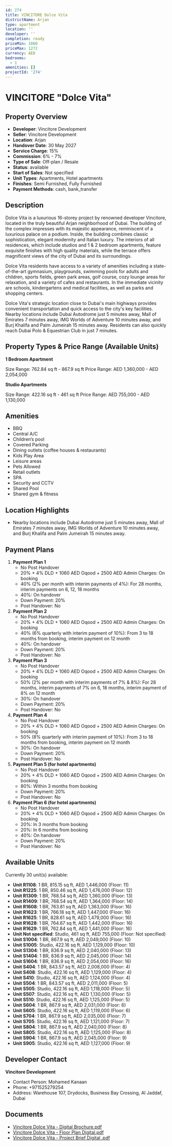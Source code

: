 ```yaml
---
id: 274
title: VINCITORE Dolce Vita
districtName: Arjan
type: apartment
location: ''
developer: ''
completion: ready
priceMin: 1060
priceMax: 1272
currency: AED
bedrooms:
  - 1
amenities: []
projectId: '274'
---
```


# VINCITORE "Dolce Vita"

## Property Overview
- **Developer**: Vincitore Development
- **Seller**: Vincitore Development
- **Location**: Arjan
- **Handover Date**: 30 May 2027
- **Service Charge**: 15%
- **Commission**: 6% - 7%
- **Type of Sale**: Off-plan / Resale
- **Status**: available
- **Start of Sales**: Not specified
- **Unit Types**: Apartments, Hotel apartments
- **Finishes**: Semi Furnished, Fully Furnished
- **Payment Methods**: cash, bank_transfer

## Description
Dolce Vita is a luxurious 16-storey project by renowned developer Vincitore, located in the truly beautiful Arjan neighborhood of Dubai. The building of the complex impresses with its majestic appearance, reminiscent of a luxurious palace on a podium. Inside, the building combines classic sophistication, elegant modernity and Italian luxury. The interiors of all residences, which include studios and 1 & 2 bedroom apartments, feature exquisite finishes with high quality materials, while the terrace offers magnificent views of the city of Dubai and its surroundings.

 Dolce Vita residents have access to a variety of amenities including a state-of-the-art gymnasium, playgrounds, swimming pools for adults and children, sports fields, green park areas, golf course, cozy lounge areas for relaxation, and a variety of cafes and restaurants. In the immediate vicinity are schools, kindergartens and medical facilities, as well as parks and shopping centers.

 Dolce Vita's strategic location close to Dubai's main highways provides convenient transportation and quick access to the city's key facilities. Nearby locations include Dubai Autodrome just 5 minutes away, Mall of Emirates 7 minutes away, IMG Worlds of Adventure 10 minutes away, and Burj Khalifa and Palm Jumeirah 15 minutes away. Residents can also quickly reach Dubai Polo & Equestrian Club in just 7 minutes.

## Property Types & Price Range (Available Units)
**1 Bedroom Apartment**

Size Range: 762.84 sq ft - 867.9 sq ft
Price Range: AED 1,360,000 - AED 2,054,000

**Studio Apartments**

Size Range: 422.16 sq ft - 461 sq ft
Price Range: AED 755,000 - AED 1,130,000

## Amenities
- BBQ
- Central A/C
- Children’s pool
- Covered Parking
- Dining outlets  (coffee houses & restaurants)
- Kids Play Area
- Leisure areas
- Pets Allowed
- Retail outlets
- SPA
- Security and CCTV
- Shared Pool
- Shared gym & fitness

## Location Highlights
- Nearby locations include Dubai Autodrome just 5 minutes away, Mall of Emirates 7 minutes away, IMG Worlds of Adventure 10 minutes away, and Burj Khalifa and Palm Jumeirah 15 minutes away.

## Payment Plans
1. **Payment Plan 1**
   - No Post Handover
   - 20% + 4% DLD + 1060 AED Oqood + 2500 AED Admin Charges: On booking
   - 40% (2% per month with interim payments of 4%): For 28 months, interim payments on 6, 12, 18 months
   - 40%: On handover
   - Down Payment: 20%
   - Post Handover: No
2. **Payment Plan 2**
   - No Post Handover
   - 20% + 4% DLD + 1060 AED Oqood + 2500 AED Admin Charges: On booking
   - 40% (6% quarterly with interim payment of 10%): From 3 to 18 months from booking, interim payment on 12 month
   - 40%: On handover
   - Down Payment: 20%
   - Post Handover: No
3. **Payment Plan 3**
   - No Post Handover
   - 20%  + 4% DLD + 1060 AED Oqood + 2500 AED Admin Charges: On booking
   - 50% (2% per month with interim payments of 7% & 8%): For 28 months, interim payments of 7% on 6, 18 months, interim payment of 8% on 12 month
   - 30%: On handover
   - Down Payment: 20%
   - Post Handover: No
4. **Payment Plan 4**
   - No Post Handover
   - 20% + 4% DLD + 1060 AED Oqood + 2500 AED Admin Charges: On booking
   - 50% (8% quarterly with interim payment of 10%): From 3 to 18 months from booking, interim payment on 12 month
   - 30%: On handover
   - Down Payment: 20%
   - Post Handover: No
5. **Payment Plan 5 (for hotel apartments)**
   - No Post Handover
   - 20% + 4% DLD + 1060 AED Oqood + 2500 AED Admin Charges: On booking
   - 80%: Within 3 months from booking
   - Down Payment: 20%
   - Post Handover: No
6. **Payment Plan 6 (for hotel apartments)**
   - No Post Handover
   - 20% + 4% DLD + 1060 AED Oqood + 2500 AED Admin Charges: On booking
   - 20%: In 3 months from booking
   - 20%: In 6 months from booking
   - 40%: On handover
   - Down Payment: 20%
   - Post Handover: No

## Available Units
Currently 30 unit(s) available:
- **Unit R1108**: 1 BR, 815.15 sq ft, AED 1,446,000 (Floor: 11)
- **Unit R1225**: 1 BR, 850.46 sq ft, AED 1,476,000 (Floor: 12)
- **Unit R1309**: 1 BR, 768.54 sq ft, AED 1,360,000 (Floor: 13)
- **Unit R1409**: 1 BR, 768.54 sq ft, AED 1,364,000 (Floor: 14)
- **Unit R1608**: 1 BR, 763.81 sq ft, AED 1,363,000 (Floor: 16)
- **Unit R1623**: 1 BR, 766.18 sq ft, AED 1,447,000 (Floor: 16)
- **Unit R1625**: 1 BR, 828.61 sq ft, AED 1,479,000 (Floor: 16)
- **Unit R1628**: 1 BR, 764.67 sq ft, AED 1,442,000 (Floor: 16)
- **Unit R1629**: 1 BR, 762.84 sq ft, AED 1,441,000 (Floor: 16)
- **Unit Not specified**: Studio, 461 sq ft, AED 755,000 (Floor: Not specified)
- **Unit S1004**: 1 BR, 867.9 sq ft, AED 2,049,000 (Floor: 10)
- **Unit S1005**: Studio, 422.16 sq ft, AED 1,129,000 (Floor: 10)
- **Unit S1304**: 1 BR, 836.9 sq ft, AED 2,040,000 (Floor: 13)
- **Unit S1404**: 1 BR, 836.9 sq ft, AED 2,045,000 (Floor: 14)
- **Unit S1604**: 1 BR, 836.9 sq ft, AED 2,054,000 (Floor: 16)
- **Unit S404**: 1 BR, 843.57 sq ft, AED 2,008,000 (Floor: 4)
- **Unit S408**: Studio, 422.16 sq ft, AED 1,129,000 (Floor: 4)
- **Unit S410**: Studio, 422.16 sq ft, AED 1,124,000 (Floor: 4)
- **Unit S504**: 1 BR, 843.57 sq ft, AED 2,011,000 (Floor: 5)
- **Unit S505**: Studio, 422.16 sq ft, AED 1,118,000 (Floor: 5)
- **Unit S507**: Studio, 422.16 sq ft, AED 1,130,000 (Floor: 5)
- **Unit S510**: Studio, 422.16 sq ft, AED 1,125,000 (Floor: 5)
- **Unit S604**: 1 BR, 867.9 sq ft, AED 2,031,000 (Floor: 6)
- **Unit S605**: Studio, 422.16 sq ft, AED 1,119,000 (Floor: 6)
- **Unit S704**: 1 BR, 867.9 sq ft, AED 2,035,000 (Floor: 7)
- **Unit S705**: Studio, 422.16 sq ft, AED 1,121,000 (Floor: 7)
- **Unit S804**: 1 BR, 867.9 sq ft, AED 2,040,000 (Floor: 8)
- **Unit S805**: Studio, 422.16 sq ft, AED 1,125,000 (Floor: 8)
- **Unit S904**: 1 BR, 867.9 sq ft, AED 2,045,000 (Floor: 9)
- **Unit S905**: Studio, 422.16 sq ft, AED 1,127,000 (Floor: 9)

## Developer Contact
**Vincitore Development**
- Contact Person: Mohamed Kanaan
- Phone: +971525279254
- Address: Warehouse 107, Drydocks, Business Bay Crossing, Al Jaddaf, Dubai

## Documents
- [Vincitore Dolce Vita - Digital Brochure.pdf](https://cdn.geniemap.net/2023/06/23/WEFUShtsCAcJnixUsBolzRLhoJjNteUKGuyrimPL.pdf)
- [Vincitore Dolce Vita - Floor Plan Digital.pdf](https://cdn.geniemap.net/2023/06/23/JXNWMEVEL5uCkPVZvkB2JjIvNqHG2MxiCHciNKJ3.pdf)
- [Vincitore Dolce Vita - Project Brief Digital .pdf](https://cdn.geniemap.net/2023/06/23/RmTUmRvYMvzqkXgfCC20C1Z1SBZefHfiBTEznXbb.pdf)
